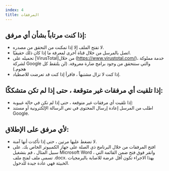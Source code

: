 ```yaml
---
index: 4
title: المرفقات
---
```

## إذا كنت  مرتاباً بشأن أي مرفق:

* لا تفتح الملف إلا إذا تمكنت من التحقق من مصدره.
* اتصل بالمرسل من خلال قناة أخرى لمعرفة ما إذا كان ذلك حقيقيًا.
* تحميله على [VirusTotal]من خلال (https://www.virustotal.com/)، خدمة مملوكة لشركة Google والتي ستتحقق من وجود برامج ضارة معروفة. (لن يلتقط كل هجوم.)
* إذا كنت لا تزال مشتبهاً ، فاقرأ إذا كنت قد تعرضت للاصطياد.

## إذا تلقيت أي مرفقات غير متوقعة ، حتى إذا لم تكن متشككًا:

* إذا تلقيت أي مرفقات غير متوقعة ، حتى إذا لم تكن في حالة غيبوبة:
* اطلب من المرسل إعادة إرسال المحتوى في نص الرسالة الإلكترونية أو مستند Google.

## لأي مرفق على الإطلاق:

* لا تضغط عليها مرتين ، حتى إذا تأكدت أنها آمنة.
* افتح المرفقات من خلال البرنامج ذي الصلة على جهاز الكمبيوتر الخاص بك. على سبيل المثال ، قم بتشغيل Microsoft Word ، وانقر فوق فتح ضمن القائمة التي تسمى ملف لفتح ملف .docx. بهذا الاجراء تكون أقل عرضة للاصابة بالبرمجيات الخبيثة فهي عادة جيدة للدخول.